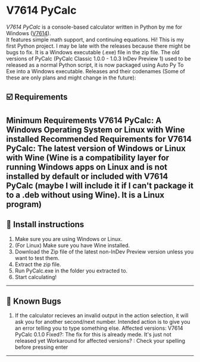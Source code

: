 # V7614 PyCalc

*V7614 PyCalc* is a console-based calculator written in Python by me for Windows ([V7614](https://github.com/V7614)).  
It features simple math support, and continuing equations.
Hi! This is my first Python project.  I may be late with the releases because there might be bugs to fix. It is a Windows executable (.exe) file in the zip file. The old versions of PyCalc (PyCalc Classic 1.0.0 - 1.0.3 InDev Preview 1) used to be released as a normal Python script, it is now packaged using Auto Py To Exe into a Windows executable.
Releases and their codenames (Some of these are only plans and might change in the future):

## ☑️ Requirements

Minimum Requirements V7614 PyCalc:
A Windows Operating System or Linux with Wine installed
Recommended Requirements for V7614 PyCalc:
The latest version of Windows or Linux with Wine (Wine is a compatibility layer for running Windows apps on Linux and is not installed by default or included with V7614 PyCalc (maybe I will include it if I can't package it to a .deb without using Wine). It is a Linux program)
---

## 🚀 Install instructions

1. Make sure you are using Windows or Linux.
2. (For Linux) Make sure you have Wine installed.
3. Download the Zip file of the latest non-InDev Preview version unless you want to test them.
4. Extract the zip file.
5. Run PyCalc.exe in the folder you extracted to.
6. Start calculating!
---
## 🐞 Known Bugs

1. If the calculator recieves an invalid output in the action selection, it will ask you for another second/next number. Intended action is to give you an error telling you to type something else.
  Affected versions: V7614 PyCalc 0.1.0
  Fixed?: The fix for this is already mede. It's just not released yet
  Workaround for affected versions? : Check your spelling before pressing enter
---
